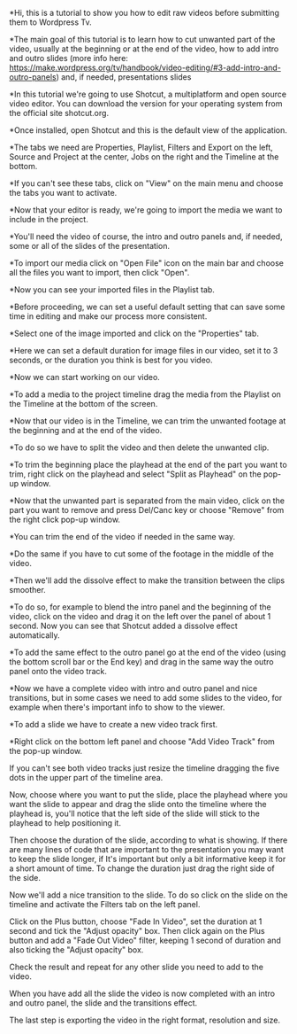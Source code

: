 *Hi, this is a tutorial to show you how to edit raw videos before submitting them to Wordpress Tv.

*The main goal of this tutorial is to learn how to cut unwanted part of the video, usually at the beginning or at the end of the video, how to add intro and outro slides (more info here: https://make.wordpress.org/tv/handbook/video-editing/#3-add-intro-and-outro-panels) and, if needed, presentations slides

*In this tutorial we're going to use Shotcut, a multiplatform and open source video editor. You can download the version for your operating system from the official site shotcut.org.

*Once installed, open Shotcut and this is the default view of the application.

*The tabs we need are Properties, Playlist, Filters and Export on the left, Source and Project at the center, Jobs on the right and the Timeline at the bottom.

*If you can't see these tabs, click on "View" on the main menu and choose the tabs you want to activate.

*Now that your editor is ready, we're going to import the media we want to include in the project.

*You'll need the video of course, the intro and outro panels and, if needed, some or all of the slides of the presentation.

*To import our media click on "Open File" icon on the main bar and choose all the files you want to import, then click "Open".

*Now you can see your imported files in the Playlist tab.

*Before proceeding, we can set a useful default setting that can save some time in editing and make our process more consistent.

*Select one of the image imported and click on the "Properties" tab.

*Here we can set a default duration for image files in our video, set it to 3 seconds, or the duration you think is best for you video.

*Now we can start working on our video.

*To add a media to the project timeline drag the media from the Playlist on the Timeline at the bottom of the screen.

*Now that our video is in the Timeline, we can trim the unwanted footage at the beginning and at the end of the video.

*To do so we have to split the video and then delete the unwanted clip.

*To trim the beginning place the playhead at the end of the part you want to trim, right click on the playhead and select "Split as Playhead" on the pop-up window.

*Now that the unwanted part is separated from the main video, click on the part you want to remove and press Del/Canc key or choose "Remove" from the right click pop-up window.

*You can trim the end of the video if needed in the same way.

*Do the same if you have to cut some of the footage in the middle of the video.

*Then we'll add the dissolve effect to make the transition between the clips smoother.

*To do so, for example to blend the intro panel and the beginning of the video, click on the video and drag it on the left over the panel of about 1 second. Now you can see that Shotcut added a dissolve effect automatically.

*To add the same effect to the outro panel go at the end of the video (using the bottom scroll bar or the End key) and drag in the same way the outro panel onto the video track.

*Now we have a complete video with intro and outro panel and nice transitions, but in some cases we need to add some slides to the video, for example when there's important info to show to the viewer.

*To add a slide we have to create a new video track first.

*Right click on the bottom left panel and choose "Add Video Track" from the pop-up window.

If you can't see both video tracks just resize the timeline dragging the five dots in the upper part of the timeline area.

Now, choose where you want to put the slide, place the playhead where you want the slide to appear and drag the slide onto the timeline where the playhead is, you'll notice that the left side of the slide will stick to the playhead to help positioning it.

Then choose the duration of the slide, according to what is showing. If there are many lines of code that are important to the presentation you may want to keep the slide longer, if It's important but only a bit informative keep it for a short amount of time. To change the duration just drag the right side of the side.

Now we'll add a nice transition to the slide. To do so click on the slide on the timeline and activate the Filters tab on the left panel.

Click on the Plus button, choose "Fade In Video", set the duration at 1 second and tick the "Adjust opacity" box. Then click again on the Plus button and add a "Fade Out Video" filter, keeping 1 second of duration and also ticking the "Adjust opacity" box.

Check the result and repeat for any other slide you need to add to the video.

When you have add all the slide the video is now completed with an intro and outro panel, the slide and the transitions effect.

The last step is exporting the video in the right format, resolution and size.

